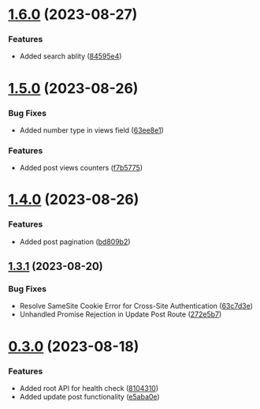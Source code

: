 # [1.6.0](https://github.com/hossainchisty/StoryLink-Server/compare/v1.5.0...v1.6.0) (2023-08-27)


### Features

* Added search ablity ([84595e4](https://github.com/hossainchisty/StoryLink-Server/commit/84595e476dfcfc0ee20e0656ca6c55502ed0715e))



# [1.5.0](https://github.com/hossainchisty/StoryLink-Server/compare/v1.4.0...v1.5.0) (2023-08-26)


### Bug Fixes

* Added number type in views field ([63ee8e1](https://github.com/hossainchisty/StoryLink-Server/commit/63ee8e191c71c72fb54fd823e176c22a18a91070))


### Features

* Added post views counters ([f7b5775](https://github.com/hossainchisty/StoryLink-Server/commit/f7b5775f9d9fd13c5e27701b33be68356be09178))



# [1.4.0](https://github.com/hossainchisty/StoryLink-Server/compare/v1.3.1...v1.4.0) (2023-08-26)


### Features

* Added post pagination ([bd809b2](https://github.com/hossainchisty/StoryLink-Server/commit/bd809b2e1c0ec815e2c17371db6c7e7b414262a5))



## [1.3.1](https://github.com/hossainchisty/StoryLink-Server/compare/v0.3.0...v1.3.1) (2023-08-20)


### Bug Fixes

* Resolve SameSite Cookie Error for Cross-Site Authentication ([63c7d3e](https://github.com/hossainchisty/StoryLink-Server/commit/63c7d3e21ce46829dc23679b96f4f381aedb59b1))
* Unhandled Promise Rejection in Update Post Route ([272e5b7](https://github.com/hossainchisty/StoryLink-Server/commit/272e5b7e88b7284f2afd7757fec9b52f30993ffa))



# [0.3.0](https://github.com/hossainchisty/StoryLink-Server/compare/v0.2.0...v0.3.0) (2023-08-18)


### Features

* Added root API for health check ([8104310](https://github.com/hossainchisty/StoryLink-Server/commit/81043106dc9115bdffc5d2f35125d4c09223c3a2))
* Added update post functionality ([e5aba0e](https://github.com/hossainchisty/StoryLink-Server/commit/e5aba0e3bb95e9885999f643f9ebf586a080a30a))



